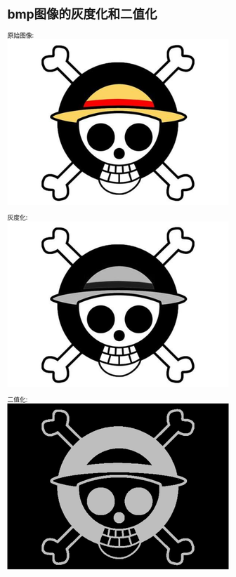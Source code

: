 # bmp图像的灰度化和二值化

原始图像:  
![Alt text](https://github.com/ruanchenqiang/image_processing/blob/master/bmp/image/color.bmp)

灰度化:  
![Alt text](https://github.com/ruanchenqiang/image_processing/blob/master/bmp/image/graying.bmp)

二值化:  
![Alt text](https://github.com/ruanchenqiang/image_processing/blob/master/bmp/image/binaryzation.bmp)
